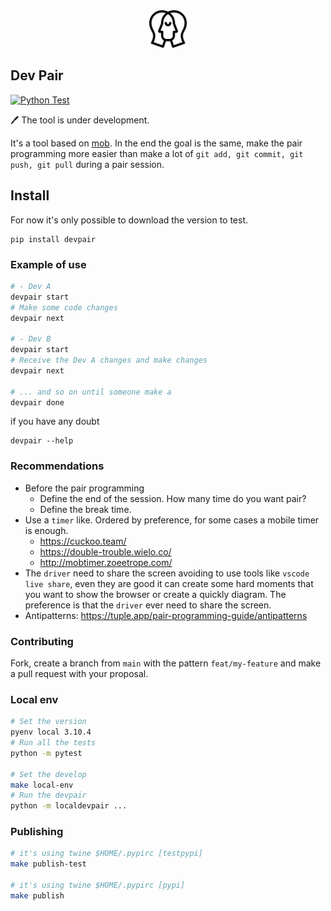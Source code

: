 <div align="center">
    <img src="./logo.png" width="60px">
</div>

## Dev Pair

[![Python Test](https://github.com/raphaelkieling/pair/actions/workflows/push.yml/badge.svg?branch=main)](https://github.com/raphaelkieling/pair/actions/workflows/push.yml)

🖊️ The tool is under development.

It's a tool based on [mob](https://mob.sh/). In the end the goal is the same, make the pair programming more easier than make a lot of `git add, git commit, git push, git pull` during a pair session.


## Install

For now it's only possible to download the version to test.

```
pip install devpair
```

### Example of use

```sh
# - Dev A
devpair start
# Make some code changes
devpair next

# - Dev B
devpair start
# Receive the Dev A changes and make changes
devpair next

# ... and so on until someone make a
devpair done
```

if you have any doubt

```
devpair --help
```

### Recommendations

- Before the pair programming
    - Define the end of the session. How many time do you want pair?
    - Define the break time.
- Use a `timer` like. Ordered by preference, for some cases a mobile timer is enough.
    - https://cuckoo.team/
    - https://double-trouble.wielo.co/
    - http://mobtimer.zoeetrope.com/
- The `driver` need to share the screen avoiding to use tools like `vscode live share`, even they are good it can create some hard moments that you want to show the browser or create a quickly diagram. The preference is that the `driver` ever need to share the screen.
- Antipatterns: https://tuple.app/pair-programming-guide/antipatterns


### Contributing

Fork, create a branch from `main` with the pattern `feat/my-feature` and make a pull request with your proposal.

### Local env

```sh
# Set the version
pyenv local 3.10.4
# Run all the tests
python -m pytest

# Set the develop
make local-env
# Run the devpair
python -m localdevpair ...
```

### Publishing

```sh
# it's using twine $HOME/.pypirc [testpypi]
make publish-test

# it's using twine $HOME/.pypirc [pypi]
make publish
```
